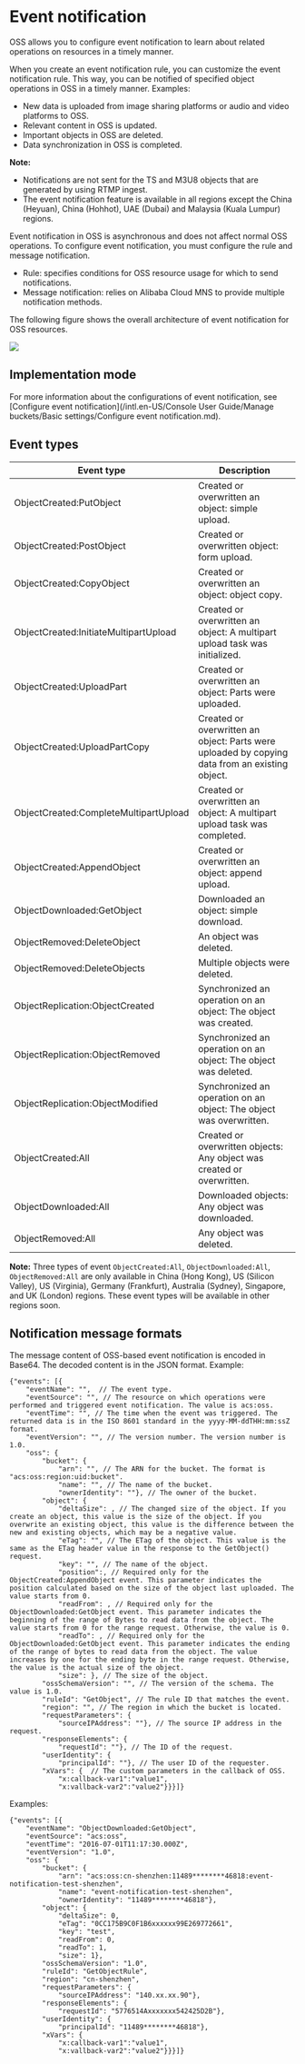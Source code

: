 # Event notification

OSS allows you to configure event notification to learn about related operations on resources in a timely manner.

When you create an event notification rule, you can customize the event notification rule. This way, you can be notified of specified object operations in OSS in a timely manner. Examples:

-   New data is uploaded from image sharing platforms or audio and video platforms to OSS.
-   Relevant content in OSS is updated.
-   Important objects in OSS are deleted.
-   Data synchronization in OSS is completed.

**Note:**

-   Notifications are not sent for the TS and M3U8 objects that are generated by using RTMP ingest.
-   The event notification feature is available in all regions except the China \(Heyuan\), China \(Hohhot\), UAE \(Dubai\) and Malaysia \(Kuala Lumpur\) regions.

Event notification in OSS is asynchronous and does not affect normal OSS operations. To configure event notification, you must configure the rule and message notification.

-   Rule: specifies conditions for OSS resource usage for which to send notifications.
-   Message notification: relies on Alibaba Cloud MNS to provide multiple notification methods.

The following figure shows the overall architecture of event notification for OSS resources.

![](https://static-aliyun-doc.oss-cn-hangzhou.aliyuncs.com/assets/img/en-US/8795688951/p63749.png)

## Implementation mode

For more information about the configurations of event notification, see [Configure event notification](/intl.en-US/Console User Guide/Manage buckets/Basic settings/Configure event notification.md).

## Event types

|Event type|Description|
|----------|-----------|
|ObjectCreated:PutObject|Created or overwritten an object: simple upload.|
|ObjectCreated:PostObject|Created or overwritten object: form upload.|
|ObjectCreated:CopyObject|Created or overwritten an object: object copy.|
|ObjectCreated:InitiateMultipartUpload|Created or overwritten an object: A multipart upload task was initialized.|
|ObjectCreated:UploadPart|Created or overwritten an object: Parts were uploaded.|
|ObjectCreated:UploadPartCopy|Created or overwritten an object: Parts were uploaded by copying data from an existing object.|
|ObjectCreated:CompleteMultipartUpload|Created or overwritten an object: A multipart upload task was completed.|
|ObjectCreated:AppendObject|Created or overwritten an object: append upload.|
|ObjectDownloaded:GetObject|Downloaded an object: simple download.|
|ObjectRemoved:DeleteObject|An object was deleted.|
|ObjectRemoved:DeleteObjects|Multiple objects were deleted.|
|ObjectReplication:ObjectCreated|Synchronized an operation on an object: The object was created.|
|ObjectReplication:ObjectRemoved|Synchronized an operation on an object: The object was deleted.|
|ObjectReplication:ObjectModified|Synchronized an operation on an object: The object was overwritten.|
|ObjectCreated:All|Created or overwritten objects: Any object was created or overwritten.|
|ObjectDownloaded:All|Downloaded objects: Any object was downloaded.|
|ObjectRemoved:All|Any object was deleted.|

**Note:** Three types of event `ObjectCreated:All`, `ObjectDownloaded:All`, `ObjectRemoved:All` are only available in China \(Hong Kong\), US \(Silicon Valley\), US \(Virginia\), Germany \(Frankfurt\), Australia \(Sydney\), Singapore, and UK \(London\) regions. These event types will be available in other regions soon.

## Notification message formats

The message content of OSS-based event notification is encoded in Base64. The decoded content is in the JSON format. Example:

```
{"events": [{
    "eventName": "",  // The event type.
    "eventSource": "", // The resource on which operations were performed and triggered event notification. The value is acs:oss.
    "eventTime": "", // The time when the event was triggered. The returned data is in the ISO 8601 standard in the yyyy-MM-ddTHH:mm:ssZ format.
    "eventVersion": "", // The version number. The version number is 1.0.
    "oss": {
        "bucket": {
            "arn": "", // The ARN for the bucket. The format is "acs:oss:region:uid:bucket".
            "name": "", // The name of the bucket.
            "ownerIdentity": ""}, // The owner of the bucket.
        "object": {
            "deltaSize": , // The changed size of the object. If you create an object, this value is the size of the object. If you overwrite an existing object, this value is the difference between the new and existing objects, which may be a negative value.
            "eTag": "", // The ETag of the object. This value is the same as the ETag header value in the response to the GetObject() request.
            "key": "", // The name of the object.
            "position":, // Required only for the ObjectCreated:AppendObject event. This parameter indicates the position calculated based on the size of the object last uploaded. The value starts from 0.
            "readFrom": , // Required only for the ObjectDownloaded:GetObject event. This parameter indicates the beginning of the range of Bytes to read data from the object. The value starts from 0 for the range request. Otherwise, the value is 0.
            "readTo": , // Required only for the ObjectDownloaded:GetObject event. This parameter indicates the ending of the range of bytes to read data from the object. The value increases by one for the ending byte in the range request. Otherwise, the value is the actual size of the object.
            "size": }, // The size of the object.
        "ossSchemaVersion": "", // The version of the schema. The value is 1.0.
        "ruleId": "GetObject", // The rule ID that matches the event.
        "region": "", // The region in which the bucket is located.
        "requestParameters": {
            "sourceIPAddress": ""}, // The source IP address in the request.
        "responseElements": {
            "requestId": ""}, // The ID of the request.
        "userIdentity": {
            "principalId": ""}, // The user ID of the requester.
        "xVars": {  // The custom parameters in the callback of OSS.
            "x:callback-var1":"value1",
            "x:vallback-var2":"value2"}}}]}
```

Examples:

```
{"events": [{
    "eventName": "ObjectDownloaded:GetObject",
    "eventSource": "acs:oss",
    "eventTime": "2016-07-01T11:17:30.000Z",
    "eventVersion": "1.0",
    "oss": {
        "bucket": {
            "arn": "acs:oss:cn-shenzhen:11489********46818:event-notification-test-shenzhen",
            "name": "event-notification-test-shenzhen",
            "ownerIdentity": "11489********46818"},
        "object": {
            "deltaSize": 0,
            "eTag": "0CC175B9C0F1B6xxxxxx99E269772661",
            "key": "test",
            "readFrom": 0,
            "readTo": 1,
            "size": 1},
        "ossSchemaVersion": "1.0",
        "ruleId": "GetObjectRule",
        "region": "cn-shenzhen",
        "requestParameters": {
            "sourceIPAddress": "140.xx.xx.90"},
        "responseElements": {
            "requestId": "5776514Axxxxxxx542425D2B"},
        "userIdentity": {
            "principalId": "11489********46818"},
        "xVars": {
            "x:callback-var1":"value1",
            "x:vallback-var2":"value2"}}}]}
```

